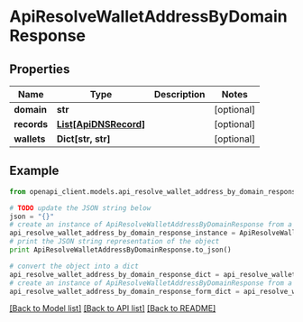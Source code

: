 # ApiResolveWalletAddressByDomainResponse


## Properties
Name | Type | Description | Notes
------------ | ------------- | ------------- | -------------
**domain** | **str** |  | [optional] 
**records** | [**List[ApiDNSRecord]**](ApiDNSRecord.md) |  | [optional] 
**wallets** | **Dict[str, str]** |  | [optional] 

## Example

```python
from openapi_client.models.api_resolve_wallet_address_by_domain_response import ApiResolveWalletAddressByDomainResponse

# TODO update the JSON string below
json = "{}"
# create an instance of ApiResolveWalletAddressByDomainResponse from a JSON string
api_resolve_wallet_address_by_domain_response_instance = ApiResolveWalletAddressByDomainResponse.from_json(json)
# print the JSON string representation of the object
print ApiResolveWalletAddressByDomainResponse.to_json()

# convert the object into a dict
api_resolve_wallet_address_by_domain_response_dict = api_resolve_wallet_address_by_domain_response_instance.to_dict()
# create an instance of ApiResolveWalletAddressByDomainResponse from a dict
api_resolve_wallet_address_by_domain_response_form_dict = api_resolve_wallet_address_by_domain_response.from_dict(api_resolve_wallet_address_by_domain_response_dict)
```
[[Back to Model list]](../README.md#documentation-for-models) [[Back to API list]](../README.md#documentation-for-api-endpoints) [[Back to README]](../README.md)


